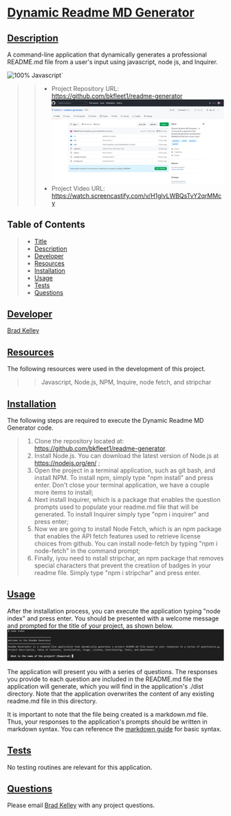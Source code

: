 # [Dynamic Readme MD Generator](#title)

## [Description](#description)
A command-line application that dynamically generates a professional README.md file from a user's input using javascript, node js, and Inquirer.

![100% Javascript](https://img.shields.io/badge/javascript-100%25-green)`
>> - Project Repository URL: https://github.com/bkfleet1/readme-generator
![Dynamic Readme MD Generator repository](./assets/images/repository.png)
>> - Project Video URL: https://watch.screencastify.com/v/H1glvLWBQsTvY2qrMMcy

## Table of Contents
> * [Title](#title)
> * [Description](#description)
> * [Developer](#developer)
> * [Resources](#resources)
> * [Installation](#installation) 
> * [Usage](#usage)
> * [Tests](#tests)
> * [Questions](#questions)

## [Developer](#developer)
[Brad Kelley](mailto:bradkelleytech@gmail.com)

## [Resources](#resources)
The following resources were used in the development of this project.
>> Javascript, Node.js, NPM, Inquire, node fetch, and stripchar

## [Installation](#installation)
The following steps are required to execute the Dynamic Readme MD Generator code.

> 1. Clone the repository located at: https://github.com/bkfleet1/readme-generator.
> 2. Install Node.js. You can download the latest version of Node.js at https://nodejs.org/en/ ;
> 3. Open the project in a terminal application, such as git bash, and install NPM. To install npm, simply type "npm install" and press enter. Don't close your terminal application, we have a couple more items to install;
> 4. Next install Inquirer, which is a package that enables the question prompts used to populate your readme.md file that will be generated. To install Inquirer simply type "npm i inquirer" and press enter;
> 5. Now we are going to install Node Fetch, which is an npm package that enables the API fetch features used to retrieve license choices from github. You can install node-fetch by typing "npm i node-fetch" in the command prompt;
> 6. Finally, iyou need to nstall stripchar, an npm package that removes special characters that prevent the creatiion of badges in your readme file. Simply type "npm i stripchar" and press enter.

## [Usage](#usage)
After the installation process, you can execute the application typing "node index" and press enter. You should be presented with a welcome message and prompted for the title of your project, as shown below.
![Dynamic Readme MD Generator prompt](./assets/images/usage1.png)

The application will present you with a series of questions. The responses you provide to each question are included in the README.md file the application will generate, which you will find in the application's ./dist directory. Note that the application overwrites the content of any existing readme.md file in this directory.

It is important to note that the file being created is a markdown.md file. Thus, your responses to the application's prompts should be written in markdown syntax. You can reference the [markdown guide](https://www.markdownguide.org/basic-syntax) for basic syntax.

## [Tests](#tests)
No testing routines are relevant for this application.

## [Questions](#questions)
Please email [Brad Kelley](mailto:bradkelleytech@gmail.com) with any project questions.
